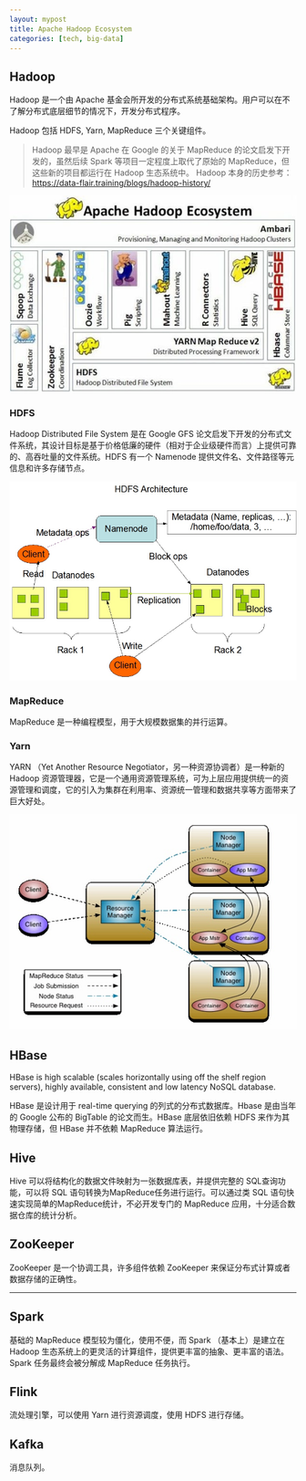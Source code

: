 ```yaml
---
layout: mypost
title: Apache Hadoop Ecosystem
categories: [tech, big-data]
---
```


## Hadoop

Hadoop 是一个由 Apache 基金会所开发的分布式系统基础架构。用户可以在不了解分布式底层细节的情况下，开发分布式程序。

Hadoop 包括 HDFS, Yarn, MapReduce 三个关键组件。

> Hadoop 最早是 Apache 在 Google 的关于 MapReduce 的论文启发下开发的，虽然后续 Spark 等项目一定程度上取代了原始的 MapReduce，但这些新的项目都运行在 Hadoop 生态系统中。
> Hadoop 本身的历史参考：https://data-flair.training/blogs/hadoop-history/

![](../../posts/2021-tech/hadoop.jpg)


### HDFS

Hadoop Distributed File System 是在 Google GFS 论文启发下开发的分布式文件系统，其设计目标是基于价格低廉的硬件（相对于企业级硬件而言）上提供可靠的、高吞吐量的文件系统。HDFS 有一个 Namenode 提供文件名、文件路径等元信息和许多存储节点。

![](../../posts/2021-tech/hdfs.jpg)


### MapReduce

MapReduce 是一种编程模型，用于大规模数据集的并行运算。

### Yarn

YARN （Yet Another Resource Negotiator，另一种资源协调者）是一种新的 Hadoop 资源管理器，它是一个通用资源管理系统，可为上层应用提供统一的资源管理和调度，它的引入为集群在利用率、资源统一管理和数据共享等方面带来了巨大好处。

![](../../posts/2021-tech/yarn.jpg)

## HBase

HBase is high scalable (scales horizontally using off the shelf region servers), highly available, consistent and low latency NoSQL database. 

HBase 是设计用于 real-time querying 的列式的分布式数据库。Hbase 是由当年的 Google 公布的 BigTable 的论文而生。HBase 底层依旧依赖 HDFS 来作为其物理存储，但 HBase 并不依赖 MapReduce 算法运行。

## Hive

Hive 可以将结构化的数据文件映射为一张数据库表，并提供完整的 SQL查询功能，可以将 SQL 语句转换为MapReduce任务进行运行。可以通过类 SQL 语句快速实现简单的MapReduce统计，不必开发专门的 MapReduce 应用，十分适合数据仓库的统计分析。

## ZooKeeper

ZooKeeper 是一个协调工具，许多组件依赖 ZooKeeper 来保证分布式计算或者数据存储的正确性。

-----

## Spark

基础的 MapReduce 模型较为僵化，使用不便，而 Spark （基本上）是建立在 Hadoop 生态系统上的更灵活的计算组件，提供更丰富的抽象、更丰富的语法。Spark 任务最终会被分解成 MapReduce 任务执行。

## Flink

流处理引擎，可以使用 Yarn 进行资源调度，使用 HDFS 进行存储。

## Kafka

消息队列。

